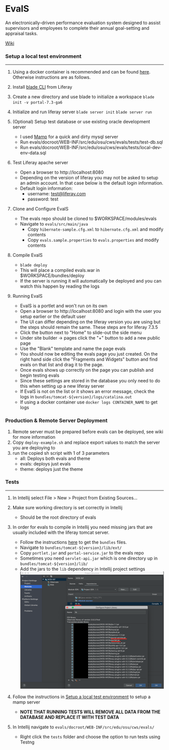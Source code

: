 # EvalS
An electronically-driven performance evaluation system designed
to assist supervisors and employees to complete their annual
goal-setting and appraisal tasks.

[Wiki](https://wiki.library.oregonstate.edu/confluence/display/EVALS/EvalS+Home)

### Setup a local test environment
---
1. Using a docker container is recommended and can be found [here](https://github.sig.oregonstate.edu/ecs-data/ansible-private-roles/tree/master/roles/evals_liferay_server_setup). Otherwise instructions are as follows.

2. Install [blade CLI](https://learn.liferay.com/dxp/7.x/en/developing-applications/tooling/blade-cli/installing-and-updating-blade-cli.html) from Liferay

3. Create a new directory and use blade to initialize a workspace `blade init -v portal-7.3-ga6`

4. Initialize and run liferay server `blade server init` `blade server run`

5. (Optional) Setup test database or use existing oracle development server
    - I used [Mamp](https://www.mamp.info/en/) for a quick and dirty mysql server
    - Run evals/docroot/WEB-INF/src/edu/osu/cws/evals/tests/test-db.sql
    - Run evals/docroot/WEB-INF/src/edu/osu/cws/evals/tests/local-dev-env-data.sql

6. Test Liferay apache server
    - Open a browser to http://localhost:8080
    - Depending on the version of liferay you may not be asked to setup an admin account. In that case below is the default login information.
    - Default login information:
      - username: test@liferay.com
      - password: test

7. Clone and Configure EvalS
    - The evals repo should be cloned to $WORKSPACE/modules/evals
    - Navigate to `evals/src/main/java`
      - Copy `hibernate-sample.cfg.xml` to `hibernate.cfg.xml` and modify contents
      - Copy `evals.sample.properties` to `evals.properties` and modify contents

8. Compile EvalS
    - `blade deploy`
    - This will place a compiled evals.war in $WORKSPACE/bundles/deploy
    - If the server is running it will automatically be deployed and you can watch this happen by reading the logs

9. Running EvalS
    - EvalS is a portlet and won't run on its own
    - Open a browser to http://localhost:8080 and login with the user you setup earlier or the default user
    - The UI can differ depending on the liferay version you are using but the steps should remain the same. These steps are for liferay 7.3.5
    - Click the button next to "Home" to slide-out the side menu
    - Under site builder -> pages click the "+" button to add a new public page
    - Use the "Blank" template and name the page evals
    - You should now be editing the evals page you just created. On the right hand side click the "Fragments and Widgets" button and find evals on that list and drag it to the page.
    - Once evals shows up correctly on the page you can publish and begin testing evals
    - Since these settings are stored in the database you only need to do this when setting up a new liferay server
    - If EvalS is not on the list or it shows an error message, check the logs in `bundles/tomcat-${version}/logs/catalina.out`
    - If using a docker container use `docker logs CONTAINER_NAME` to get logs

### Production & Remote Server Deployment
  1. Remote server must be prepared before evals can be deployed, see wiki for more information
  2. Copy `deploy-example.sh` and replace export values to match the server you are deploying to
  3. run the copied sh script with 1 of 3 parameters
      - all: Deploys both evals and theme
      - evals: deploys just evals
      - theme: deploys just the theme

### Tests
---

1. In Intellij select File > New > Project from Existing Sources...

2. Make sure working directory is set correctly in Intellij
    - Should be the root directory of evals

3. In order for evals to compile in Intellij you need missing jars that are usually included with the liferay tomcat server.
    - Follow the instructions [here](#setup-a-local-test-environment) to get the `bundles` files.
    - Navigate to `bundles/tomcat-${version}/lib/ext/`
    - Copy `portlet.jar` and `portal-service.jar` to the evals repo
    - Sometimes you need `servlet-api.jar` which is one directory up in `bundles/tomcat-${version}/lib/`
    - Add the jars to the `lib` dependency in Intellij project settings
    ![Image](images/intellij-test-lib.png)

4. Follow the instructions in [Setup a local test environment](#setup-a-local-test-environment) to setup a mamp server
    - **NOTE THAT RUNNING TESTS WILL REMOVE ALL DATA FROM THE DATABASE AND REPLACE IT WITH TEST DATA**

5. In Intellij navigate to `evals/docroot/WEB-INF/src/edu/osu/cws/evals/`
    - Right click the `tests` folder and choose the option to run tests using Testng
